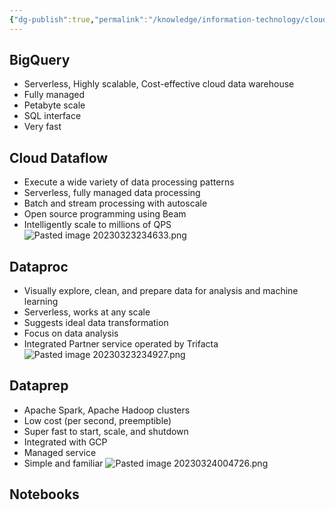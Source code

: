 ```yaml
---
{"dg-publish":true,"permalink":"/knowledge/information-technology/cloud/google-cloud/data-analytics/","dgPassFrontmatter":true}
---
```


## BigQuery
- Serverless, Highly scalable, Cost-effective cloud data warehouse
- Fully managed
- Petabyte scale
- SQL interface
- Very fast
## Cloud Dataflow
- Execute a wide variety of data processing patterns
- Serverless, fully managed data processing
- Batch and stream processing with autoscale
- Open source programming using Beam
- Intelligently scale to millions of QPS
![Pasted image 20230323234633.png](/img/user/Attachments/Pasted%20image%2020230323234633.png)
## Dataproc
- Visually explore, clean, and prepare data for analysis and machine learning
- Serverless, works at any scale
- Suggests ideal data transformation
- Focus on data analysis
- Integrated Partner service operated by Trifacta
![Pasted image 20230323234927.png](/img/user/Attachments/Pasted%20image%2020230323234927.png)
## Dataprep
- Apache Spark, Apache Hadoop clusters
- Low cost (per second, preemptible)
- Super fast to start, scale, and shutdown
- Integrated with GCP
- Managed service
- Simple and familiar
![Pasted image 20230324004726.png](/img/user/Attachments/Pasted%20image%2020230324004726.png)
## Notebooks
